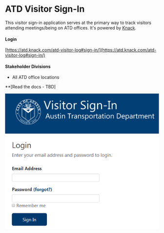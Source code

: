# ATD Visitor Sign-In
This visitor sign-in application serves at the primary way to track visitors attending meetings/being on ATD offices. It's powered by [Knack](http://knack.com).

#### Login

[https://atd.knack.com/atd-visitor-log#sign-in/](https://atd.knack.com/atd-visitor-log#sign-in/)

#### Stakeholder Divisions
- All ATD office locations 

**[Read the docs - TBD]

![visitor log home page](media/screen_shot_visitor_log.PNG)
